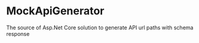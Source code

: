 # MockApiGenerator
The source of Asp.Net Core solution to generate API url paths with schema response
